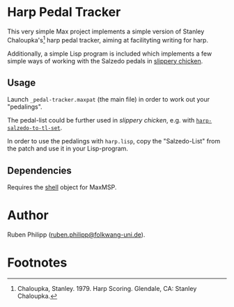 # Harp Pedal Tracker

This very simple Max project implements a simple version of Stanley
Chaloupka's[^1] harp pedal tracker, aiming at facilityting writing for harp.

Additionally, a simple Lisp program is included which implements a few simple
ways of working with the Salzedo pedals in 
[slippery chicken](http://github.com/mdedwards/slippery-chicken). 

## Usage

Launch `_pedal-tracker.maxpat` (the main file) in order to work out your 
"pedalings". 

The pedal-list could be further used in *slippery chicken*, e.g. with 
[`harp-salzedo-to-tl-set`](https://github.com/mdedwards/slippery-chicken/blob/d9d802b41becd045f8668b4bc10f02d869bf2fd0/src/tl-set.lsp#L857). 

In order to use the pedalings with `harp.lisp`, copy the "Salzedo-List" from the
patch and use it in your Lisp-program. 

## Dependencies

Requires the [shell](https://github.com/jeremybernstein/shell) object for 
MaxMSP. 


# Author

Ruben Philipp (<ruben.philipp@folkwang-uni.de>).

# Footnotes

[^1]: Chaloupka, Stanley. 1979. Harp Scoring. Glendale, CA: Stanley Chaloupka.

